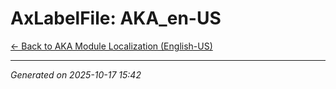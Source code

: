 # AxLabelFile: AKA_en-US

[← Back to AKA Module Localization (English-US)](../README.md)

---

*Generated on 2025-10-17 15:42*
